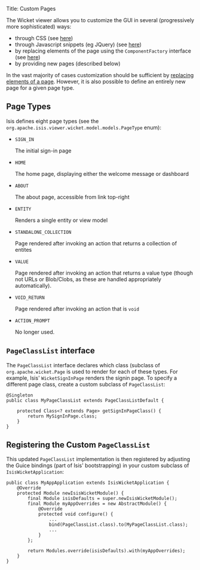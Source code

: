 Title: Custom Pages

The Wicket viewer allows you to customize the GUI in several (progressively more sophisticated) ways:

* through CSS (see [here](./how-to-tweak-the-ui-using-css-classes.html))
* through Javascript snippets (eg JQuery) (see [here](./how-to-tweak-the-ui-using-javascript.html))
* by replacing elements of the page using the `ComponentFactory` interface (see [here](./customizing-the-viewer.html))
* by providing new pages (described below)

In the vast majority of cases customization should be sufficient by [replacing elements of a page](./customizing-the-viewer.html).  However, it is also possible to define an entirely new page for a given page type.

## Page Types

Isis defines eight page types (see the `org.apache.isis.viewer.wicket.model.models.PageType` enum):

* `SIGN_IN`

   The initial sign-in page

* `HOME`

   The home page, displaying either the welcome message or dashboard

* `ABOUT`

   The about page, accessible from link top-right

* `ENTITY`

   Renders a single entity or view model

* `STANDALONE_COLLECTION`

   Page rendered after invoking an action that returns a collection of entites
   
* `VALUE`

   Page rendered after invoking an action that returns a value type (though not URLs or Blob/Clobs, as these are handled appropriately automatically).
  
* `VOID_RETURN`

  Page rendered after invoking an action that is `void`

* `ACTION_PROMPT`

   No longer used.

## `PageClassList` interface

The `PageClassList` interface declares which class (subclass of `org.apache.wicket.Page` is used to render for each of these types.  For example, Isis' `WicketSignInPage` renders the signin page.  To specify a different page class, create a custom subclass of `PageClassList`:

    @Singleton
    public class MyPageClassList extends PageClassListDefault {

        protected Class<? extends Page> getSignInPageClass() {
            return MySignInPage.class;
        }
    }

## Registering the Custom `PageClassList`

This updated `PageClassList` implementation is then registered by adjusting the Guice bindings (part of Isis' bootstrapping) in your custom subclass of `IsisWicketApplication`:

    public class MyAppApplication extends IsisWicketApplication {
        @Override
        protected Module newIsisWicketModule() {
            final Module isisDefaults = super.newIsisWicketModule();
            final Module myAppOverrides = new AbstractModule() {
                @Override
                protected void configure() {
                    ...
                    bind(PageClassList.class).to(MyPageClassList.class);
                    ...
                }
            };
    
            return Modules.override(isisDefaults).with(myAppOverrides);
        }
    }
